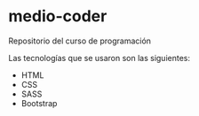 # medio-coder
 Repositorio del curso de programación

Las tecnologías que se usaron son las siguientes:
- HTML
- CSS
- SASS
- Bootstrap

